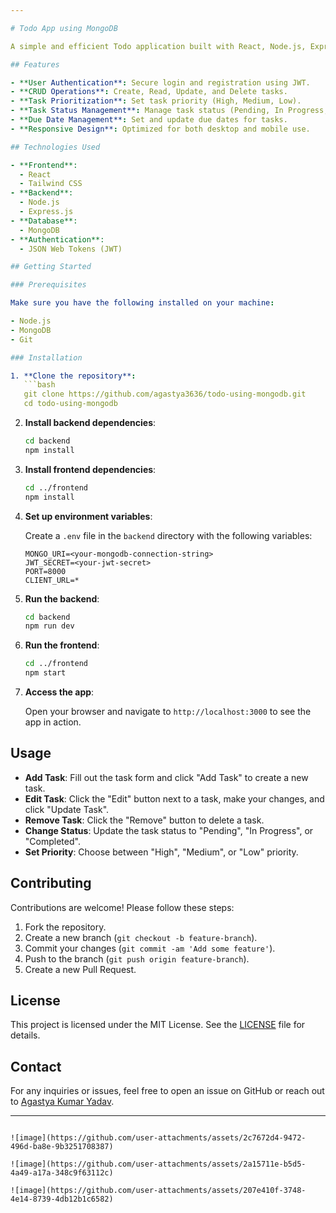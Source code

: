 ```yaml
---

# Todo App using MongoDB

A simple and efficient Todo application built with React, Node.js, Express, and MongoDB. This app allows users to manage their tasks with CRUD (Create, Read, Update, Delete) operations. Users can add new tasks, edit existing ones, mark tasks as completed, and remove tasks that are no longer needed. The application also features authentication to ensure that users' data is secure.

## Features

- **User Authentication**: Secure login and registration using JWT.
- **CRUD Operations**: Create, Read, Update, and Delete tasks.
- **Task Prioritization**: Set task priority (High, Medium, Low).
- **Task Status Management**: Manage task status (Pending, In Progress, Completed).
- **Due Date Management**: Set and update due dates for tasks.
- **Responsive Design**: Optimized for both desktop and mobile use.

## Technologies Used

- **Frontend**:
  - React
  - Tailwind CSS
- **Backend**:
  - Node.js
  - Express.js
- **Database**:
  - MongoDB
- **Authentication**:
  - JSON Web Tokens (JWT)

## Getting Started

### Prerequisites

Make sure you have the following installed on your machine:

- Node.js
- MongoDB
- Git

### Installation

1. **Clone the repository**:
   ```bash
   git clone https://github.com/agastya3636/todo-using-mongodb.git
   cd todo-using-mongodb
   ```

2. **Install backend dependencies**:
   ```bash
   cd backend
   npm install
   ```

3. **Install frontend dependencies**:
   ```bash
   cd ../frontend
   npm install
   ```

4. **Set up environment variables**:

   Create a `.env` file in the `backend` directory with the following variables:

   ```
   MONGO_URI=<your-mongodb-connection-string>
   JWT_SECRET=<your-jwt-secret>
   PORT=8000
   CLIENT_URL=*
   ```

5. **Run the backend**:
   ```bash
   cd backend
   npm run dev
   ```

6. **Run the frontend**:
   ```bash
   cd ../frontend
   npm start
   ```

7. **Access the app**:

   Open your browser and navigate to `http://localhost:3000` to see the app in action.

## Usage

- **Add Task**: Fill out the task form and click "Add Task" to create a new task.
- **Edit Task**: Click the "Edit" button next to a task, make your changes, and click "Update Task".
- **Remove Task**: Click the "Remove" button to delete a task.
- **Change Status**: Update the task status to "Pending", "In Progress", or "Completed".
- **Set Priority**: Choose between "High", "Medium", or "Low" priority.

## Contributing

Contributions are welcome! Please follow these steps:

1. Fork the repository.
2. Create a new branch (`git checkout -b feature-branch`).
3. Commit your changes (`git commit -am 'Add some feature'`).
4. Push to the branch (`git push origin feature-branch`).
5. Create a new Pull Request.

## License

This project is licensed under the MIT License. See the [LICENSE](LICENSE) file for details.

## Contact

For any inquiries or issues, feel free to open an issue on GitHub or reach out to [Agastya Kumar Yadav](https://github.com/agastya3636).

---
```

![image](https://github.com/user-attachments/assets/2c7672d4-9472-496d-ba8e-9b3251708387)

![image](https://github.com/user-attachments/assets/2a15711e-b5d5-4a49-a17a-348c9f63112c)

![image](https://github.com/user-attachments/assets/207e410f-3748-4e14-8739-4db12b1c6582)



